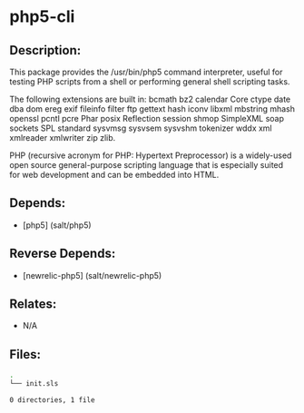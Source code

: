 # php5-cli

## Description:

This package provides the /usr/bin/php5 command interpreter, useful for testing PHP scripts from a shell or performing general shell scripting tasks.

The following extensions are built in: bcmath bz2 calendar Core ctype date dba dom ereg exif fileinfo filter ftp gettext hash iconv libxml mbstring mhash openssl pcntl pcre Phar posix Reflection session shmop SimpleXML soap sockets SPL standard sysvmsg sysvsem sysvshm tokenizer wddx xml xmlreader xmlwriter zip zlib.

PHP (recursive acronym for PHP: Hypertext Preprocessor) is a widely-used open source general-purpose scripting language that is especially suited for web development and can be embedded into HTML.

## Depends:

  -  [php5] (salt/php5)

## Reverse Depends:

  -  [newrelic-php5] (salt/newrelic-php5)

## Relates:

  -  N/A

## Files:

```bash
.
└── init.sls

0 directories, 1 file
```
